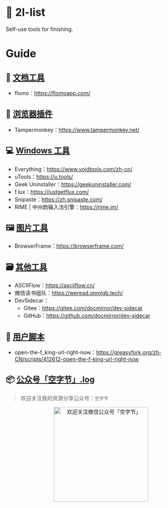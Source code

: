 # 🧰 2l-list

Self-use tools for finishing.

# Guide

## 📃 [文档工具](https://github.com/waringhu/2l-list/blob/main/posts/documentation-tool.md)

- flomo：https://flomoapp.com/

## 🧩 [浏览器插件](https://github.com/waringhu/2l-list/blob/main/posts/browser-plugin.md)

- Tampermonkey：https://www.tampermonkey.net/

## 💻 [Windows 工具](https://github.com/waringhu/2l-list/blob/main/posts/windows-tool.md)

- Everything：https://www.voidtools.com/zh-cn/
- uTools：https://u.tools/
- Geek Uninstaller：https://geekuninstaller.com/
- f.lux：https://justgetflux.com/
- Snipaste：https://zh.snipaste.com/
- RIME | 中州韵输入法引擎：https://rime.im/

## 🖼 [图片工具](https://github.com/waringhu/2l-list/blob/main/posts/image-tool.md)

- BrowserFrame：https://browserframe.com/

## 🗃 [其他工具](https://github.com/waringhu/2l-list/blob/main/posts/other-tool.md)

- ASCIIFlow：https://asciiflow.cn/
- 微信读书组队：https://weread.qnmlgb.tech/
- DevSidecar：
	- Gitee：https://gitee.com/docmirror/dev-sidecar
	- GitHub：https://github.com/docmirror/dev-sidecar

## 🔫 [用户脚本](https://github.com/waringhu/2l-list/blob/main/posts/user-script.md)

- open-the-f_king-url-right-now：https://greasyfork.org/zh-CN/scripts/412612-open-the-f-king-url-right-now

## 📦 [公众号「空字节」.log](https://github.com/waringhu/2l-list/blob/main/posts/inullbyte.md)

> 欢迎关注我的资源分享公众号：`空字节`

<div align=center>
	<img src="https://cdn.jsdelivr.net/gh/waringhu/simp-CDN/2l-list/inullbyte/inullbyte-QR.png" width="250" alt="欢迎关注微信公众号「空字节」" />
</div>





